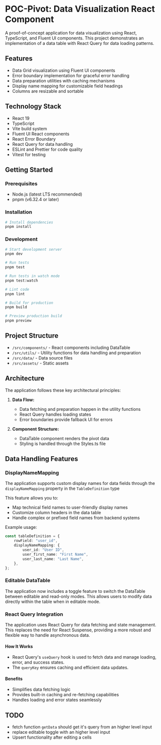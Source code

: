 # POC-Pivot: Data Visualization React Component

A proof-of-concept application for data visualization using React, TypeScript, and Fluent UI components. This project demonstrates an implementation of a data table with React Query for data loading patterns.

## Features

- Data Grid visualization using Fluent UI components
- Error boundary implementation for graceful error handling
- Data preparation utilities with caching mechanisms
- Display name mapping for customizable field headings
- Columns are resizable and sortable

## Technology Stack

- React 19
- TypeScript
- Vite build system
- Fluent UI React components
- React Error Boundary
- React Query for data handling
- ESLint and Prettier for code quality
- Vitest for testing

## Getting Started

### Prerequisites

- Node.js (latest LTS recommended)
- pnpm (v6.32.4 or later)

### Installation

```bash
# Install dependencies
pnpm install
```

### Development

```bash
# Start development server
pnpm dev

# Run tests
pnpm test

# Run tests in watch mode
pnpm test:watch

# Lint code
pnpm lint

# Build for production
pnpm build

# Preview production build
pnpm preview
```

## Project Structure

- `/src/components/` - React components including DataTable
- `/src/utils/` - Utility functions for data handling and preparation
- `/src/data/` - Data source files
- `/src/assets/` - Static assets

## Architecture

The application follows these key architectural principles:

1. **Data Flow:**

    - Data fetching and preparation happen in the utility functions
    - React Query handles loading states
    - Error boundaries provide fallback UI for errors

2. **Component Structure:**
    - DataTable component renders the pivot data
    - Styling is handled through the Styles.ts file

## Data Handling Features

### DisplayNameMapping

The application supports custom display names for data fields through the `displayNameMapping` property in the `TableDefinition` type

This feature allows you to:

- Map technical field names to user-friendly display names
- Customize column headers in the data table
- Handle complex or prefixed field names from backend systems

Example usage:

```typescript
const tableDefinition = {
    rowField: "user_id",
    displayNameMapping: {
        user_id: "User ID",
        user_first_name: "First Name",
        user_last_name: "Last Name",
    },
};
```

### Editable DataTable

The application now includes a toggle feature to switch the DataTable between editable and read-only modes. This allows users to modify data directly within the table when in editable mode.

### React Query Integration

The application uses React Query for data fetching and state management. This replaces the need for React Suspense, providing a more robust and flexible way to handle asynchronous data.

#### How It Works

- React Query's `useQuery` hook is used to fetch data and manage loading, error, and success states.
- The `queryKey` ensures caching and efficient data updates.

#### Benefits

- Simplifies data fetching logic
- Provides built-in caching and re-fetching capabilities
- Handles loading and error states seamlessly

## TODO

- fetch function `getData` should get it's query from an higher level input
- replace editable toggle with an higher level input
- Upsert functionality after editing a cells
